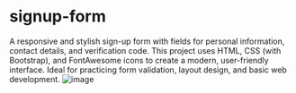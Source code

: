 # signup-form
A responsive and stylish sign-up form with fields for personal information, contact details, and verification code. This project uses HTML, CSS (with Bootstrap), and FontAwesome icons to create a modern, user-friendly interface. Ideal for practicing form validation, layout design, and basic web development.
![image](https://github.com/user-attachments/assets/53b9bec0-9942-40ec-8305-e4ff03676551)
